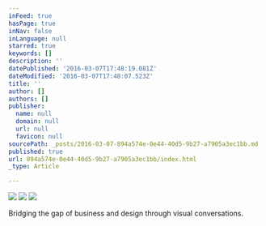 ```yaml
---
inFeed: true
hasPage: true
inNav: false
inLanguage: null
starred: true
keywords: []
description: ''
datePublished: '2016-03-07T17:48:19.081Z'
dateModified: '2016-03-07T17:48:07.523Z'
title: ''
author: []
authors: []
publisher:
  name: null
  domain: null
  url: null
  favicon: null
sourcePath: _posts/2016-03-07-894a574e-0e44-40d5-9b27-a7905a3ec1bb.md
published: true
url: 894a574e-0e44-40d5-9b27-a7905a3ec1bb/index.html
_type: Article

---
```

![](https://the-grid-user-content.s3-us-west-2.amazonaws.com/a40fa17b-c922-440f-93f6-b7f99413c7e1.jpg)
![](https://the-grid-user-content.s3-us-west-2.amazonaws.com/29f18e77-7c99-4ef4-b186-1ca38ad46607.png)
![](https://the-grid-user-content.s3-us-west-2.amazonaws.com/385387f8-c6bc-4ee2-8957-70fee8674443.jpg)

Bridging the gap of business and design through visual conversations.